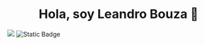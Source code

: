 <div align="center">
<h1 align="center">Hola, soy Leandro Bouza 👋</h1>
</div>
<img src="https://res.cloudinary.com/leandrobouza/image/upload/v1716422082/Portfolio/BANNER_CENTRADO_zibcx7.jpg">
<img alt="Static Badge" src="https://img.shields.io/badge/Portafolio?style=social&link=https%3A%2F%2Fleandrobouza.notion.site%2FHola-Soy-Leandro-Bouza-Jr-Quality-Assurance-edf5e41907804f21a2060361501ec11f">

<!--
**JLeandroBouza/JLeandroBouza** is a ✨ _special_ ✨ repository because its `README.md` (this file) appears on your GitHub profile.

## 🐞 Sobre Mi

¡Hola! Soy un apasionado QA Manual en transición hacia el emocionante mundo de las pruebas automatizadas. Con un ojo crítico para los detalles y una dedicación incansable a la calidad del software, estoy comprometido a asegurar que cada producto que toco sea impecable y cumpla con los más altos estándares.

Mi viaje en QA comenzó con la identificación de errores manuales y ha evolucionado hacia la implementación de scripts automatizados, donde cada día representa una nueva oportunidad para aprender, mejorar y aportar valor. Estoy constantemente en busca de nuevos conocimientos y técnicas innovadoras para optimizar los procesos de prueba.

Mi enfoque meticuloso, combinado con una mentalidad de crecimiento continuo, me impulsa a no solo encontrar errores, sino a entender sus causas raíz y prevenirlos en el futuro. Estoy emocionado de conectar con otros profesionales y aprender juntos en esta dinámica comunidad de desarrollo y pruebas de software.

<h2 align="center">¡Vamos a construir software más robusto y eficiente juntos!</h2>

## 📚 Frameworks y Lenguajes de programación

💻 Cypress
💻 Puppeteer
💻 Javascript
